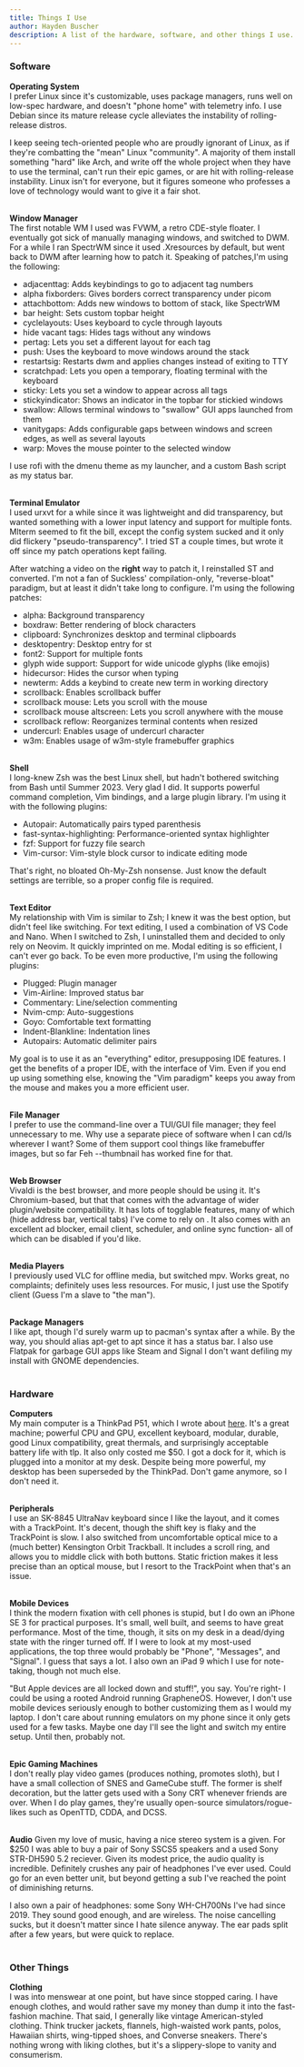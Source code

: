 ```yaml
---
title: Things I Use  
author: Hayden Buscher
description: A list of the hardware, software, and other things I use.
---
```


### Software  
**Operating System**  
I prefer Linux since it's customizable, uses package managers, runs well on low-spec hardware, and doesn't "phone home" with telemetry info. I use Debian since its mature release cycle alleviates the instability of rolling-release distros.  

I keep seeing tech-oriented people who are proudly ignorant of Linux, as if they're combatting the "mean" Linux "community". A majority of them install something "hard" like Arch, and write off the whole project when they have to use the terminal, can't run their epic games, or are hit with rolling-release instability. Linux isn't for everyone, but it figures someone who professes a love of technology would want to give it a fair shot.
<br><br>

**Window Manager**  
The first notable WM I used was FVWM, a retro CDE-style floater. I eventually got sick of manually managing windows, and switched to DWM. For a while I ran SpectrWM since it used .Xresources by default, but went back to DWM after learning how to patch it. Speaking of patches,I'm using the following:  

- adjacenttag: Adds keybindings to go to adjacent tag numbers
- alpha fixborders: Gives borders correct transparency under picom
- attachbottom: Adds new windows to bottom of stack, like SpectrWM
- bar height: Sets custom topbar height
- cyclelayouts: Uses keyboard to cycle through layouts
- hide vacant tags: Hides tags without any windows
- pertag: Lets you set a different layout for each tag
- push: Uses the keyboard to move windows around the stack
- restartsig: Restarts dwm and applies changes instead of exiting to TTY
- scratchpad: Lets you open a temporary, floating terminal with the keyboard
- sticky: Lets you set a window to appear across all tags
- stickyindicator: Shows an indicator in the topbar for stickied windows
- swallow: Allows terminal windows to "swallow" GUI apps launched from them
- vanitygaps: Adds configurable gaps between windows and screen edges, as well as several layouts
- warp: Moves the mouse pointer to the selected window

I use rofi with the dmenu theme as my launcher, and a custom Bash script as my status bar.
<br><br>

**Terminal Emulator**  
I used urxvt for a while since it was lightweight and did transparency, but wanted something with a lower input latency and support for multiple fonts. Mlterm seemed to fit the bill, except the config system sucked and it only did flickery "pseudo-transparency". I tried ST a couple times, but wrote it off since my patch operations kept failing.

After watching a video on the **right** way to patch it, I reinstalled ST and converted. I'm not a fan of Suckless' compilation-only, "reverse-bloat" paradigm, but at least it didn't take long to configure. I'm using the following patches:

- alpha: Background transparency
- boxdraw: Better rendering of block characters
- clipboard: Synchronizes desktop and terminal clipboards
- desktopentry: Desktop entry for st
- font2: Support for multiple fonts
- glyph wide support: Support for wide unicode glyphs (like emojis)
- hidecursor: Hides the cursor when typing
- newterm: Adds a keybind to create new term in working directory
- scrollback: Enables scrollback buffer
- scrollback mouse: Lets you scroll with the mouse
- scrollback mouse altscreen: Lets you scroll anywhere with the mouse
- scrollback reflow: Reorganizes terminal contents when resized
- undercurl: Enables usage of undercurl character
- w3m: Enables usage of w3m-style framebuffer graphics
<br><br>

**Shell**  
I long-knew Zsh was the best Linux shell, but hadn't bothered switching from Bash until Summer 2023. Very glad I did. It supports powerful command completion, Vim bindings, and a large plugin library. I'm using it with the following plugins:

- Autopair: Automatically pairs typed parenthesis
- fast-syntax-highlighting: Performance-oriented syntax highlighter
- fzf: Support for fuzzy file search
- Vim-cursor: Vim-style block cursor to indicate editing mode

That's right, no bloated Oh-My-Zsh nonsense. Just know the default settings are terrible, so a proper config file is required.
<br><br>

**Text Editor**  
My relationship with Vim is similar to Zsh; I knew it was the best option, but didn't feel like switching. For text editing, I used a combination of VS Code and Nano. When I switched to Zsh, I uninstalled them and decided to only rely on Neovim. It quickly imprinted on me. Modal editing is so efficient, I can't ever go back. To be even more productive, I'm using the following plugins:

- Plugged: Plugin manager
- Vim-Airline: Improved status bar
- Commentary: Line/selection commenting
- Nvim-cmp: Auto-suggestions
- Goyo: Comfortable text formatting
- Indent-Blankline: Indentation lines
- Autopairs: Automatic delimiter pairs

My goal is to use it as an "everything" editor, presupposing IDE features. I get the benefits of a proper IDE, with the interface of Vim. Even if you end up using something else, knowing the "Vim paradigm" keeps you away from the mouse and makes you a more efficient user.
<br><br>

**File Manager**  
I prefer to use the command-line over a TUI/GUI file manager; they feel unnecessary to me. Why use a separate piece of software when I can cd/ls wherever I want? Some of them support cool things like framebuffer images, but so far Feh --thumbnail has worked fine for that.
<br><br>

**Web Browser**  
Vivaldi is the best browser, and more people should be using it. It's Chromium-based, but that that comes with the advantage of wider plugin/website compatibility. It has lots of togglable features, many of which (hide address bar, vertical tabs) I've come to rely on . It also comes with an excellent ad blocker, email client, scheduler, and online sync function- all of which can be disabled if you'd like.
<br><br>

**Media Players**  
I previously used VLC for offline media, but switched mpv. Works great, no complaints; definitely uses less resources. For music, I just use the Spotify client (Guess I'm a slave to "the man").
<br><br>

**Package Managers**  
I like apt, though I'd surely warm up to pacman's syntax after a while. By the way, you should alias apt-get to apt since it has a status bar. I also use Flatpak for garbage GUI apps like Steam and Signal I don't want defiling my install with GNOME dependencies.
<br><br>

### Hardware  
**Computers**  
My main computer is a ThinkPad P51, which I wrote about [here](/coolstuff/computers.html). It's a great machine; powerful CPU and GPU, excellent keyboard, modular, durable, good Linux compatibility, great thermals, and surprisingly acceptable battery life with tlp. It also only costed me $50. I got a dock for it, which is plugged into a monitor at my desk. Despite being more powerful, my desktop has been superseded by the ThinkPad. Don't game anymore, so I don't need it.
<br><br>

**Peripherals**  
I use an SK-8845 UltraNav keyboard since I like the layout, and it comes with a TrackPoint. It's decent, though the shift key is flaky and the TrackPoint is slow. I also switched from uncomfortable optical mice to a (much better) Kensington Orbit Trackball. It includes a scroll ring, and allows you to middle click with both buttons. Static friction makes it less precise than an optical mouse, but I resort to the TrackPoint when that's an issue.
<br><br>

**Mobile Devices**  
I think the modern fixation with cell phones is stupid, but I do own an iPhone SE 3 for practical purposes. It's small, well built, and seems to have great performance. Most of the time, though, it sits on my desk in a dead/dying state with the ringer turned off. If I were to look at my most-used applications, the top three would probably be "Phone", "Messages", and "Signal". I guess that says a lot. I also own an iPad 9 which I use for note-taking, though not much else. 

"But Apple devices are all locked down and stuff!", you say. You're right- I could be using a rooted Android running GrapheneOS. However, I don't use mobile devices seriously enough to bother customizing them as I would my laptop. I don't care about running emulators on my phone since it only gets used for a few tasks. Maybe one day I'll see the light and switch my entire setup. Until then, probably not.
<br><br>

**Epic Gaming Machines**  
I don't really play video games (produces nothing, promotes sloth), but I have a small collection of SNES and GameCube stuff. The former is shelf decoration, but the latter gets used with a Sony CRT whenever friends are over. When I do play games, they're usually open-source simulators/rogue-likes such as OpenTTD, CDDA, and DCSS.
<br><br>

**Audio**
Given my love of music, having a nice stereo system is a given. For $250 I was able to buy a pair of Sony SSCS5 speakers and a used Sony STR-DH590 5.2 reciever. Given its modest price, the audio quality is incredible. Definitely crushes any pair of headphones I've ever used. Could go for an even better unit, but beyond getting a sub I've reached the point of diminishing returns.

I also own a pair of headphones: some Sony WH-CH700Ns I've had since 2019. They sound good enough, and are wireless. The noise cancelling sucks, but it doesn't matter since I hate silence anyway. The ear pads split after a few years, but were quick to replace.
<br><br>

### Other Things
**Clothing**  
I was into menswear at one point, but have since stopped caring. I have enough clothes, and would rather save my money than dump it into the fast-fashion machine. That said, I generally like vintage American-styled clothing. Think trucker jackets, flannels, high-waisted work pants, polos, Hawaiian shirts, wing-tipped shoes, and Converse sneakers. There's nothing wrong with liking clothes, but it's a slippery-slope to vanity and consumerism.
